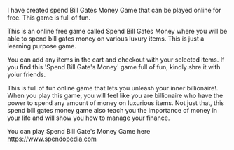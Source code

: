 I have created spend Bill Gates Money Game that can be played online for free. This game is full of fun.

This is an online free game called Spend Bill Gates Money where you will be able to spend bill gates money on various luxury items. This is just a learning purpose game.

You can add any items in the cart and checkout with your selected items. If you find this 'Spend Bill Gate's Money' game full of fun, kindly shre it with yoiur friends.

This is full of fun online game that lets you unleash your inner billionaire!. When you play this game, you will feel like you are billionaire who have the power to spend any amount of money on luxurious items. Not just that, this spend bill gates money game also teach you the importance of money in your life and will show you how to manage your finance.

You can play Spend Bill Gate's Money Game here https://www.spendopedia.com
